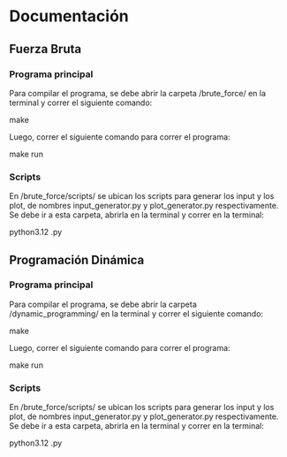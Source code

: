 # Documentación

## Fuerza Bruta

### Programa principal

Para compilar el programa, se debe abrir la carpeta /brute_force/ en la terminal y correr el siguiente comando:

make

Luego, correr el siguiente comando para correr el programa:

make run

### Scripts

En /brute_force/scripts/ se ubican los scripts para generar los input y los plot, de nombres input_generator.py y plot_generator.py respectivamente. Se debe ir a esta carpeta, abrirla en la terminal y correr en la terminal:

python3.12 <nombre del script>.py

## Programación Dinámica

### Programa principal

Para compilar el programa, se debe abrir la carpeta /dynamic_programming/ en la terminal y correr el siguiente comando:

make

Luego, correr el siguiente comando para correr el programa:

make run

### Scripts

En /brute_force/scripts/ se ubican los scripts para generar los input y los plot, de nombres input_generator.py y plot_generator.py respectivamente. Se debe ir a esta carpeta, abrirla en la terminal y correr en la terminal:

python3.12 <nombre del script>.py
